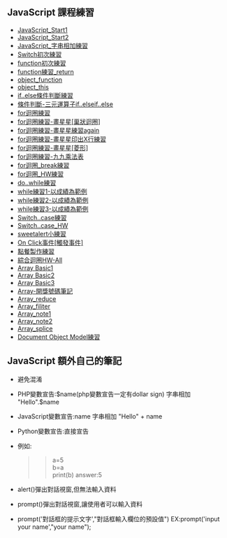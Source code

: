 ## JavaScript 課程練習
<ul>
    <li><a href="./star_class_console/js_s2022051206.html">JavaScript_Start1</a></li>
    <li><a href="./star_class_console/jsme_0518__star.html">JavaScript_Start2</a></li>
    <li><a href="./star_class_console/js_s20220512008.html">JavaScript_字串相加練習</a></li>
    <li><a href="./star_class_console/js_save0518_switch.html">Switch初次練習</a></li>
    <li><a href="./star_class_console/js_function.html">function初次練習</a></li>
    <li><a href="./function/js_function01_0606.html">function練習_return</a></li>
    <li><a href="./function/js_object_function_0615.html">object_function</a></li>
    <li><a href="./object_this/js_061601.html">object_this</a></li>
    <li><a href="./if_elseif_else/js_0526practice04.html">if..else條件判斷練習</a></li>
    <li><a href="./if_elseif_else/js_0526practice04.html">條件判斷-三元運算子if..elseif..else</a></li>
    <li><a href="./for/js_0601_for_i_up.html">for迴圈練習</a></li>
    <li><a href="./for/js_0601_for_i_up02.html">for迴圈練習-畫星星[巢狀迴圈]</a></li>
    <li><a href="./for/js_0601practice05_for_loop.html">for迴圈練習-畫星星練習again</a></li>
    <li><a href="./for/js_0601practice04_for.html">for迴圈練習-畫星星印出X行練習</a></li>
    <li><a href="./star/js_0601_for_practice01.html">for迴圈練習-畫星星[菱形]</a></li>
    <li><a href="./star/js_0602_practice_99.html">for迴圈練習-九九乘法表</a></li>
    <li><a href="./star/js_0602_practice_break.html">for迴圈_break練習</a></li>
    <li><a href="./star/js_0602_practice_hw.html">for迴圈_HW練習</a></li>
    <li><a href="./dowhile/js_0608_practice07_dowhile.html">do..while練習</a></li>
    <li><a href="./while/js_0608_practice01_while.html">while練習1-以成績為範例</a></li>
    <li><a href="./while/js_0608_practice02-03_while.html">while練習2-以成績為範例</a></li>
    <li><a href="./while/js_0608_practice04_while.html">while練習3-以成績為範例</a></li>
    <li><a href="./for/js_0601practice01.html">Switch..case練習</a></li>
    <li><a href="./for/js_0601practice02.html">Switch..case_HW</a></li>
    <li><a href="./sweetalert/js_sweetalert.html">sweetalert小練習</a></li>
    <li><a href="./onclick/js0519.html">On Click事件[觸發事件]</a></li>
    <li><a href="./onclick/js0519-4.html">點餐製作練習</a></li>
    <li><a href="./array/js_0609_practice01_hw.html">綜合迴圈HW-All</a></li>
    <li><a href="./array/js_0608_practice01_array.html">Array Basic1</a></li>
    <li><a href="./array/js0609_array_introduce.html">Array Basic2</a></li>
    <li><a href="./array/js0609_array02.html">Array Basic3</a></li>
    <li><a href="./array/js_0608_practice05_arra_random01_.html">Array-開獎號碼筆記</a></li>
    <li><a href="./array/js_0609_reduce_practice.html">Array_reduce</a></li>
    <li><a href="./array/js0609_array03_filiter.html">Array_filiter</a></li>
    <li><a href="./array/js0609_index_array.html">Array_note1</a></li>
    <li><a href="./array/array_practice0615/array_note.html">Array_note2</a></li>
    <li><a href="./array/js0609_push_pop_array.html">Array_splice</a></li>
    <li><a href="./DOM/js_061602_DOM.html">Document Object Model練習</a></li>

</ul>

## JavaScript 額外自己的筆記
* 避免混淆

* PHP變數宣告:$name(php變數宣告一定有dollar sign)
    字串相加 "Hello".$name
* JavaScript變數宣告:name
    字串相加 "Hello" + name
* Python變數宣告:直接宣告
* 例如:
    >>a=5<br>
    >>b=a<br>
    >>print(b)
    >>answer:5
* alert()彈出對話視窗,但無法輸入資料
* prompt()彈出對話視窗,讓使用者可以輸入資料 
* prompt('對話框的提示文字',"對話框輸入欄位的預設值")
    EX:prompt('input your name',"your name");
